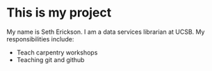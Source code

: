 # This is my project

My name is Seth Erickson.  I am a data services librarian at UCSB. 
My responsibilities include:

- Teach carpentry workshops
- Teaching git and github